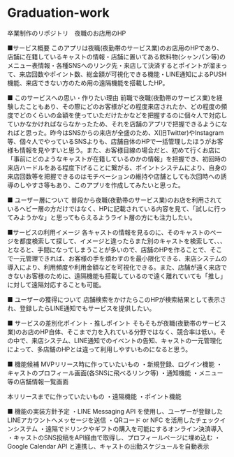 # Graduation-work
卒業制作のリポジトリ　夜職のお店用のHP

■サービス概要
このアプリは夜職(夜勤帯のサービス業)のお店用のHPであり、店舗に在籍しているキャストの情報・店舗に置いてある飲料物(シャンパン等)のメニュー表情報・各種SNSへのリンク先・来店して決済するとポイントが溜まって、来店回数やポイント数、総金額が可視化できる機能・LINE通知によるPUSH機能、来店できない方のため用の遠隔機能を搭載したHP。

■ このサービスへの思い・作りたい理由
前職で夜職(夜勤帯のサービス業)を経験したこともあり、その際にどのお客様がどの程度来店されたか、どの程度の頻度でどのくらいの金額を使っていただけたかなどを把握するのに個々人で対応していかなかければならなかったため、それを店舗のアプリで把握できるようになればと思った。昨今はSNSからの来店が全盛のため、X(旧Twitter)やInstagram等、個々人でやっているSNSよりも、店舗自体のHPで一括管理したほうがお客様も情報を見やすいと思う。また、お客様目線の場合だと、初めて行くお店に「事前にどのようなキャストが在籍しているのかの情報」を把握でき、初回時の来店ハードルをある程度下げることに繋がる、ポイントシステムにより、自身の来店回数等を把握できるのはモチベーションの維持や店舗としても次回時への誘導のしやすさ等もあり、このアプリを作成してみたいと思った。

■ ユーザー層について
普段から夜職(夜勤帯のサービス業)のお店を利用されているヘビー層の方だけではなく、HPに記載されている内容を見て、「試しに行ってみようかな」と思ってもらえるようライト層の方にも注力したい。

■サービスの利用イメージ
各キャストの情報を見るのに、そのキャストのページを都度検索して探して、イメージと違ったらまた別のキャストを検索して、、、となると、手間になってしまうことが多いので、店舗のHPを作ることで、そこで一元管理できれば、お客様の手を煩わすのを最小限化できる、来店システムの導入により、利用頻度や利用金額などを可視化できる。また、店舗が遠く来店できないお客様のために、遠隔機能も搭載しているので遠く離れていても「推し」に対して遠隔対応することも可能。

■ ユーザーの獲得について
店舗検索をかけたらこのHPが検索結果として表示され、登録したらLINE通知でもサービスを提供したい。

■ サービスの差別化ポイント・推しポイント
そもそもが夜職(夜勤帯のサービス業)のお店のHP自体、そこまで力を入れている分野ではなく、競合率は低い。その中で、来店システム、LINE通知でのイベントの告知、キャストの一元管理化によって、多店舗のHPとは違って利用しやすいものになると思う。

■ 機能候補
MVPリリース時に作っていたいもの
・新規登録、ログイン機能
・キャストのプロフィール画面(各SNSに飛べるリンク等)
・通知機能
・メニュー等の店舗情報一覧画面

本リリースまでに作っていたいもの
・遠隔機能
・ポイント機能


■ 機能の実装方針予定
・LINE Messaging API を使用し、ユーザーが登録したLINEアカウントへメッセージを送信
・QRコード or NFC を活用したチェックインシステム
・遠隔でドリンクやギフトの購入を可能にするオンライン決済導入
・キャストのSNS投稿をAPI経由で取得し、プロフィールページに埋め込む
・Google Calendar API と連携し、キャストの出勤スケジュールを自動表示
